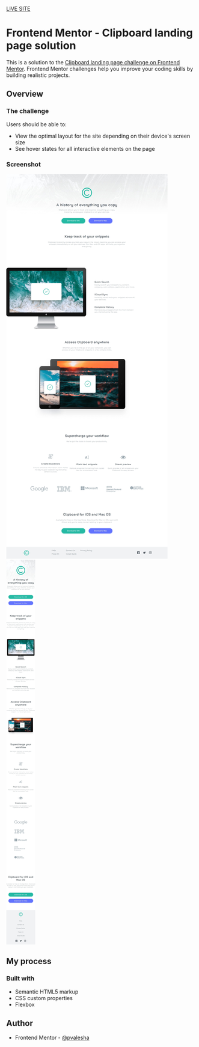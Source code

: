 [LIVE SITE](https://clipboard-landing-page-master-solution.netlify.app/)


# Frontend Mentor - Clipboard landing page solution

This is a solution to the [Clipboard landing page challenge on Frontend Mentor](https://www.frontendmentor.io/challenges/clipboard-landing-page-5cc9bccd6c4c91111378ecb9). Frontend Mentor challenges help you improve your coding skills by building realistic projects. 


## Overview

### The challenge

Users should be able to:

- View the optimal layout for the site depending on their device's screen size
- See hover states for all interactive elements on the page

### Screenshot

![](./solution/clipboard%20landing%20page%201.jpeg)
![](solution/clipboard%20landing%20page%202.jpeg)


## My process

### Built with

- Semantic HTML5 markup
- CSS custom properties
- Flexbox

## Author

- Frontend Mentor - [@pvalesha](https://www.frontendmentor.io/profile/pvalesha)
